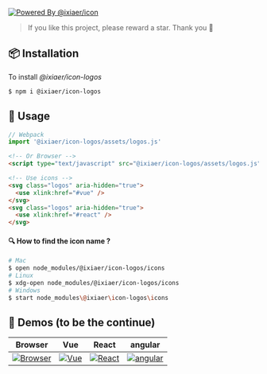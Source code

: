[![Powered By @ixiaer/icon](https://img.shields.io/github/package-json/dependency-version/ixiaer/icon-logos/dev/@ixiaer/icon.svg)](https://github.com/ixiaer/icon)

> If you like this project, please reward a star. Thank you 🙏

## 📦 Installation

To install *@ixiaer/icon-logos*

```bash
$ npm i @ixiaer/icon-logos
```

## 💎 Usage

```javascript
// Webpack
import '@ixiaer/icon-logos/assets/logos.js'
```

```html
<!-- Or Browser -->
<script type="text/javascript" src="@ixiaer/icon-logos/assets/logos.js"></script>
```

```html
<!-- Use icons -->
<svg class="logos" aria-hidden="true">
  <use xlink:href="#vue" />
</svg>
<svg class="logos" aria-hidden="true">
  <use xlink:href="#react" />
</svg>
```

#### 🔍 How to find the icon name ?

```bash
# Mac
$ open node_modules/@ixiaer/icon-logos/icons
# Linux
$ xdg-open node_modules/@ixiaer/icon-logos/icons
# Windows
$ start node_modules\@ixiaer\icon-logos\icons
```

## 🚸 Demos (to be the continue)

| Browser | Vue | React | angular |
| :---: | :---: | :---: | :---: |
| [![Browser](https://cdn.svgporn.com/logos/chrome.svg)](https://github.com/ixiaer/icon-demos) | [![Vue](https://cdn.svgporn.com/logos/vue.svg)](https://github.com/ixiaer/icon-demos) | [![React](https://cdn.svgporn.com/logos/react.svg)](https://github.com/ixiaer/icon-demos) | [![angular](https://cdn.svgporn.com/logos/angular-icon.svg)](https://github.com/ixiaer/icon-demos) |

